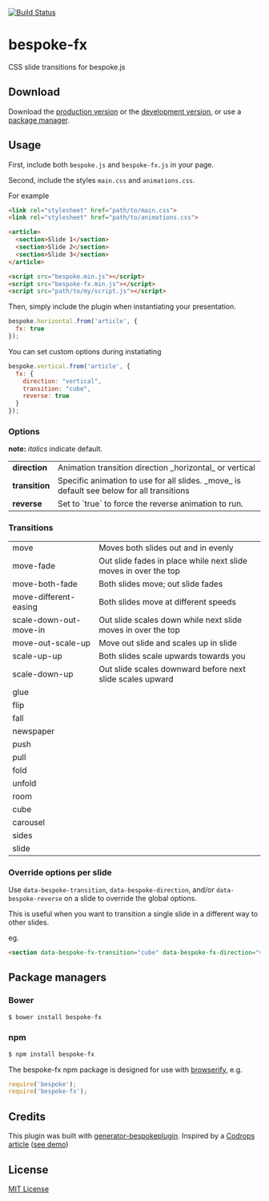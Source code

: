 [![Build Status](https://secure.travis-ci.org/ebow/bespoke-fx.png?branch=master)](https://travis-ci.org/ebow/bespoke-fx)

# bespoke-fx

CSS slide transitions for bespoke.js

## Download

Download the [production version][min] or the [development version][max], or use a [package manager](#package-managers).

[min]: https://raw.github.com/ebow/bespoke-fx/master/dist/bespoke-fx.min.js
[max]: https://raw.github.com/ebow/bespoke-fx/master/dist/bespoke-fx.js

## Usage

First, include both `bespoke.js` and `bespoke-fx.js` in your page.

Second, include the styles `main.css` and `animations.css`.

For example
```html
<link rel="stylesheet" href="path/to/main.css">
<link rel="stylesheet" href="path/to/animations.css">

<article>
  <section>Slide 1</section>
  <section>Slide 2</section>
  <section>Slide 3</section>
</article>

<script src="bespoke.min.js"></script>
<script src="bespoke-fx.min.js"></script>
<script src="path/to/my/script.js"></script>
```

Then, simply include the plugin when instantiating your presentation.

```js
bespoke.horizontal.from('article', {
  fx: true
});
```

You can set custom options during instatiating
```js
bespoke.vertical.from('article', {
  fx: {
    direction: "vertical",
    transition: "cube",
    reverse: true
  }
});
```

### Options
**note:** _italics_ indicate default.
<table>
  <tr>
    <td><strong>direction</strong></td><td>Animation transition direction _horizontal_ or vertical</td>
  </tr>
  <tr>
    <td><strong>transition</strong></td><td>Specific animation to use for all slides. _move_ is default see below for all transitions</td>
  </tr>
  <tr>
    <td><strong>reverse</strong></td><td>Set to `true` to force the reverse animation to run.</td>
  </tr>
</table>

### Transitions
<table>
  <tr><td>move</td><td>Moves both slides out and in evenly</td></tr>
  <tr><td>move-fade</td><td>Out slide fades in place while next slide moves in over the top</td></tr>
  <tr><td>move-both-fade</td><td>Both slides move; out slide fades</td></tr>
  <tr><td>move-different-easing</td><td>Both slides move at different speeds</td></tr>
  <tr><td>scale-down-out-move-in</td><td>Out slide scales down while next slide moves in over the top</td></tr>
  <tr><td>move-out-scale-up</td><td>Move out slide and scales up in slide</td></tr>
  <tr><td>scale-up-up</td><td>Both slides scale upwards towards you</td></tr>
  <tr><td>scale-down-up</td><td>Out slide scales downward before next slide scales upward</td></tr>
  <tr><td>glue</td></tr>
  <tr><td>flip</td></tr>
  <tr><td>fall</td></tr>
  <tr><td>newspaper</td></tr>
  <tr><td>push</td></tr>
  <tr><td>pull</td></tr>
  <tr><td>fold</td></tr>
  <tr><td>unfold</td></tr>
  <tr><td>room</td></tr>
  <tr><td>cube</td></tr>
  <tr><td>carousel</td></tr>
  <tr><td>sides</td></tr>
  <tr><td>slide</td></tr>
</table>

### Override options per slide

Use `data-bespoke-transition`, `data-bespoke-direction`, and/or `data-bespoke-reverse` on a slide to override the global options.

This is useful when you want to transition a single slide in a different way to other slides.

eg.

```html
<section data-bespoke-fx-transition="cube" data-bespoke-fx-direction="vertical" data-bespoke-fx-reverse="true">Slide</section>
```

## Package managers

### Bower

```bash
$ bower install bespoke-fx
```

### npm

```bash
$ npm install bespoke-fx
```

The bespoke-fx npm package is designed for use with [browserify](http://browserify.org/), e.g.

```js
require('bespoke');
require('bespoke-fx');
```

## Credits

This plugin was built with [generator-bespokeplugin](https://github.com/markdalgleish/generator-bespokeplugin).
Inspired by a [Codrops article](http://tympanus.net/codrops/2013/05/07/a-collection-of-page-transitions/) ([see demo](http://tympanus.net/Development/PageTransitions/))

## License

[MIT License](http://en.wikipedia.org/wiki/MIT_License)
